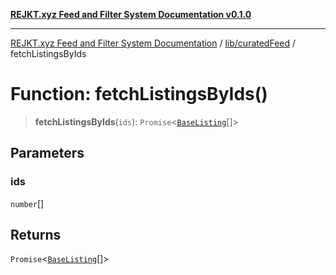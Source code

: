 [**REJKT.xyz Feed and Filter System Documentation v0.1.0**](../../../README.md)

***

[REJKT.xyz Feed and Filter System Documentation](../../../modules.md) / [lib/curatedFeed](../README.md) / fetchListingsByIds

# Function: fetchListingsByIds()

> **fetchListingsByIds**(`ids`): `Promise`\<[`BaseListing`](../interfaces/BaseListing.md)[]\>

## Parameters

### ids

`number`[]

## Returns

`Promise`\<[`BaseListing`](../interfaces/BaseListing.md)[]\>
